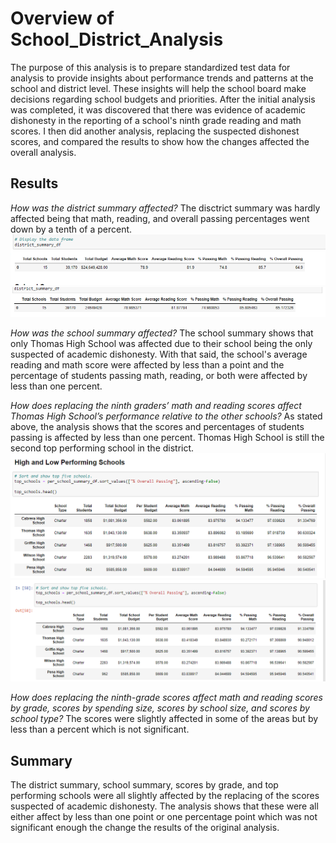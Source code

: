 # Overview of School_District_Analysis
The purpose of this analysis is to prepare standardized test data for analysis to provide insights about performance trends and patterns at the school and district level. These insights will help the school board make decisions regarding school budgets and priorities. After the initial analysis was completed, it was discovered that there was evidence of academic dishonesty in the reporting of a school's ninth grade reading and math scores. I then did another analysis, replacing the suspected dishonest scores, and compared the results to show how the changes affected the overall analysis.

## Results
*How was the district summary affected?*
The disctrict summary was hardly affected being that math, reading, and overall passing percentages went down by a tenth of a percent.
![District Summary Results - New](./Resources/district_summary_new.png)
![District Summary Results - Old](./Resources/district_summary_old.png)

*How was the school summary affected?*
The school summary shows that only Thomas High School was affected due to their school being the only suspected of academic dishonesty. With that said, the school's average reading and math score were affected by less than a point and the percentage of students passing math, reading, or both were affected by less than one percent.

*How does replacing the ninth graders’ math and reading scores affect Thomas High School’s performance relative to the other schools?*
As stated above, the analysis shows that the scores and percentages of students passing is affected by less than one percent. Thomas High School is still the second top performing school in the district.
![Top Performing Schools - New](./Resources/top_performing_schools_new.png)
![Top Performing Schools - Old](./Resources/top_performing_schools_old.png)

*How does replacing the ninth-grade scores affect math and reading scores by grade, scores by spending size, scores by school size, and scores by school type?*
The scores were slightly affected in some of the areas but by less than a percent which is not significant.

## Summary
The district summary, school summary, scores by grade, and top performing schools were all slightly affected by the replacing of the scores suspected of academic dishonesty. The analysis shows that these were all either affect by less than one point or one percentage point which was not significant enough the change the results of the original analysis.


